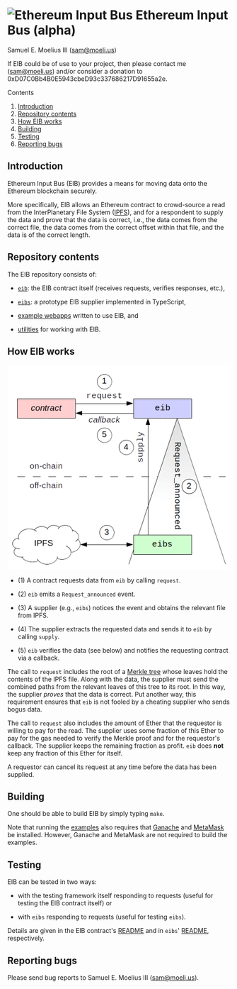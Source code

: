 # ![](https://raw.githubusercontent.com/smoelius/ethereum_input_bus/master/doc/logo.svg?sanitize=true "Ethereum Input Bus") Ethereum Input Bus (alpha)

Samuel E. Moelius III (<sam@moeli.us>)

If EIB could be of use to your project, then please contact me (<sam@moeli.us>) and/or consider a
donation to 0xD07C0Bb4B0E5943cbeD93c337686217D91655a2e.


Contents
1. [Introduction](#user-content-introduction)
2. [Repository contents](#user-content-repository-contents)
3. [How EIB works](#user-content-how-eib-works)
4. [Building](#user-content-building)
5. [Testing](#user-content-testing)
6. [Reporting bugs](#user-content-reporting-bugs)


## Introduction

Ethereum Input Bus (EIB) provides a means for moving data onto the Ethereum blockchain securely.

More specifically, EIB allows an Ethereum contract to crowd-source a read from the InterPlanetary File
System ([IPFS](https://ipfs.io/)), and for a respondent to supply the data and prove that the data is
correct, i.e., the data comes from the correct file, the data comes from the correct offset within that
file, and the data is of the correct length.


## Repository contents

The EIB repository consists of:

  * [`eib`](eib/README.md): the EIB contract itself (receives requests, verifies responses, etc.),

  * [`eibs`](eibs_ts/README.md): a prototype EIB supplier implemented in TypeScript,

  * [example webapps](examples/README.md) written to use EIB, and

  * [utilities](util/README.md) for working with EIB.


## How EIB works

![](doc/overview.png)

  * (1) A contract requests data from `eib` by calling `request`.

  * (2) `eib` emits a `Request_announced` event.

  * (3) A supplier (e.g., `eibs`) notices the event and obtains the relevant file from IPFS.

  * (4) The supplier extracts the requested data and sends it to `eib` by calling `supply`.

  * (5) `eib` verifies the data (see below) and notifies the requesting contract via a callback.

The call to `request` includes the root of a [Merkle tree](https://en.wikipedia.org/wiki/Merkle_tree)
whose leaves hold the contents of the IPFS file.  Along with the data, the supplier must send the
combined paths from the relevant leaves of this tree to its root.  In this way, the supplier *proves*
that the data is correct.  Put another way, this requirement ensures that `eib` is not fooled by a
cheating supplier who sends bogus data.

The call to `request` also includes the amount of Ether that the requestor is willing to pay for the
read.  The supplier uses some fraction of this Ether to pay for the gas needed to verify the Merkle
proof and for the requestor's callback.  The supplier keeps the remaining fraction as profit.  `eib`
does **not** keep any fraction of this Ether for itself.

A requestor can cancel its request at any time before the data has been supplied.


## Building

One should be able to build EIB by simply typing `make`.

Note that running the [examples](examples/README.md) also requires that
[Ganache](https://truffleframework.com/ganache) and [MetaMask](https://metamask.io/) be installed.
However, Ganache and MetaMask are not required to build the examples.


## Testing

EIB can be tested in two ways:

  * with the testing framework itself responding to requests (useful for testing the EIB contract
    itself) or

  * with `eibs` responding to requests (useful for testing `eibs`).

Details are given in the EIB contract's [README](eib/README.md) and in `eibs`'
[README](eibs_ts/README.md), respectively.


## Reporting bugs

Please send bug reports to Samuel E. Moelius III (sam@moeli.us).


